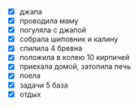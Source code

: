 - [x] джапа
- [x] проводила маму
- [x] погуляла с джапой
- [x] собрала шиповник и калину
- [x] спилила 4 бревна
- [x] положила в колею 10 кирпичей
- [x] приехала домой, затопила печь
- [x] поела
- [x] задачи 5 база
- [x] отдых